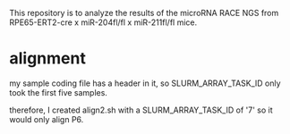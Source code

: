 This repository is to analyze the results of the microRNA RACE NGS from RPE65-ERT2-cre x miR-204fl/fl x miR-211fl/fl mice.

# alignment

my sample coding file has a header in it, so SLURM_ARRAY_TASK_ID only took the first five samples.

therefore, I created align2.sh with a SLURM_ARRAY_TASK_ID of '7' so it would only align P6.
